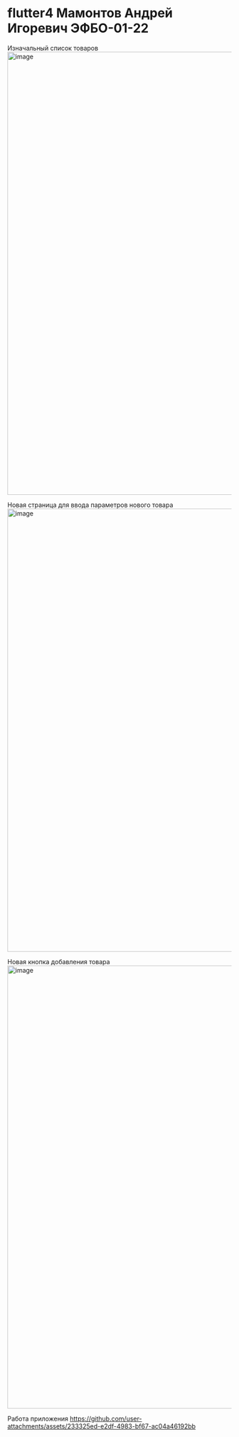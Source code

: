 # flutter4 Мамонтов Андрей Игоревич ЭФБО-01-22

Изначальный список товаров
<img width="994" alt="image" src="https://github.com/user-attachments/assets/4d5d9ea3-88ce-42ae-ba88-495150ac8b0b">

Новая страница для ввода параметров нового товара
<img width="994" alt="image" src="https://github.com/user-attachments/assets/f44a354e-8301-434d-873a-8b48a5cb7204">

Новая кнопка добавления товара
<img width="994" alt="image" src="https://github.com/user-attachments/assets/e526b27a-3f65-4519-83b8-bb86ff92eff5">

Работа приложения
https://github.com/user-attachments/assets/233325ed-e2df-4983-bf67-ac04a46192bb
